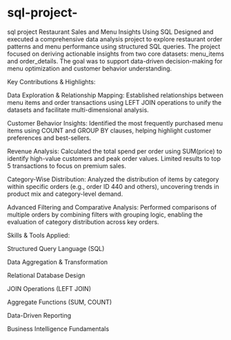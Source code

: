 # sql-project-
sql project
Restaurant Sales and Menu Insights Using SQL
Designed and executed a comprehensive data analysis project to explore restaurant order patterns and menu performance using structured SQL queries. The project focused on deriving actionable insights from two core datasets: menu_items and order_details. The goal was to support data-driven decision-making for menu optimization and customer behavior understanding.

Key Contributions & Highlights:

Data Exploration & Relationship Mapping:
Established relationships between menu items and order transactions using LEFT JOIN operations to unify the datasets and facilitate multi-dimensional analysis.

Customer Behavior Insights:
Identified the most frequently purchased menu items using COUNT and GROUP BY clauses, helping highlight customer preferences and best-sellers.

Revenue Analysis:
Calculated the total spend per order using SUM(price) to identify high-value customers and peak order values. Limited results to top 5 transactions to focus on premium sales.

Category-Wise Distribution:
Analyzed the distribution of items by category within specific orders (e.g., order ID 440 and others), uncovering trends in product mix and category-level demand.

Advanced Filtering and Comparative Analysis:
Performed comparisons of multiple orders by combining filters with grouping logic, enabling the evaluation of category distribution across key orders.

Skills & Tools Applied:

Structured Query Language (SQL)

Data Aggregation & Transformation

Relational Database Design

JOIN Operations (LEFT JOIN)

Aggregate Functions (SUM, COUNT)

Data-Driven Reporting

Business Intelligence Fundamentals
